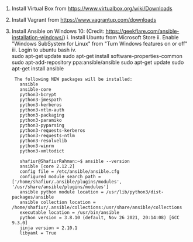 1. Install Virtual Box from https://www.virtualbox.org/wiki/Downloads
1. Install Vagrant from https://www.vagrantup.com/downloads
2. Install Ansible on Windows 10:
(Credit: https://geekflare.com/ansible-installation-windows/)
  i.    Install Ubuntu from Microsoft Store
  ii.   Enable "Windows SubSystem for Linux" from "Turn Windows features on or off"
  iii.  Login to ubuntu bash
  iv.   
        sudo apt-get update 
        sudo apt-get install software-properties-common 
        sudo apt-add-repository ppa:ansible/ansible 
        sudo apt-get update 
        sudo apt-get install ansible
        
        The following NEW packages will be installed: 
          ansible 
          ansible-core 
          python3-bcrypt 
          python3-jmespath 
          python3-kerberos 
          python3-ntlm-auth 
          python3-packaging 
          python3-paramiko 
          python3-pyparsing 
          python3-requests-kerberos 
          python3-requests-ntlm 
          python3-resolvelib 
          python3-winrm 
          python3-xmltodict
          
          shafiur@ShafiurRahman:~$ ansible --version
          ansible [core 2.12.2]
          config file = /etc/ansible/ansible.cfg
          configured module search path = ['/home/shafiur/.ansible/plugins/modules', '/usr/share/ansible/plugins/modules']
          ansible python module location = /usr/lib/python3/dist-packages/ansible
          ansible collection location = /home/shafiur/.ansible/collections:/usr/share/ansible/collections
          executable location = /usr/bin/ansible
          python version = 3.8.10 (default, Nov 26 2021, 20:14:08) [GCC 9.3.0]
          jinja version = 2.10.1
          libyaml = True                 
